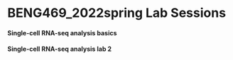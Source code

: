 # BENG469_2022spring Lab Sessions


#### Single-cell RNA-seq analysis basics


#### Single-cell RNA-seq analysis lab 2


